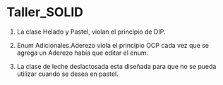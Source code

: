 # Taller_SOLID


1) La clase Helado y Pastel, violan el principio de DIP. 



4) Enum Adicionales.Aderezo viola el principio OCP cada vez que se agrega un Aderezo había que editar el enum.
5) La clase de leche deslactosada esta diseñada para que no se pueda utilizar cuando se desea en pastel.



